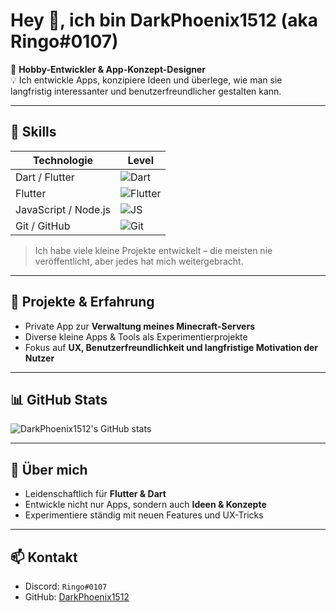 # Hey 👋, ich bin DarkPhoenix1512 (aka Ringo#0107)  

🎯 **Hobby-Entwickler & App-Konzept-Designer**  
💡 Ich entwickle Apps, konzipiere Ideen und überlege, wie man sie langfristig interessanter und benutzerfreundlicher gestalten kann.  

---

## 🔨 Skills

| Technologie | Level |
|------------|-------|
| Dart / Flutter | ![Dart](https://img.shields.io/badge/Dart-70%25-blue) |
| Flutter | ![Flutter](https://img.shields.io/badge/Flutter-70%25-0091EA) |
| JavaScript / Node.js | ![JS](https://img.shields.io/badge/JS-50%25-F7DF1E) |
| Git / GitHub | ![Git](https://img.shields.io/badge/Git-80%25-F05032) |

> Ich habe viele kleine Projekte entwickelt – die meisten nie veröffentlicht, aber jedes hat mich weitergebracht.  

---

## 📱 Projekte & Erfahrung

- Private App zur **Verwaltung meines Minecraft-Servers**  
- Diverse kleine Apps & Tools als Experimentierprojekte  
- Fokus auf **UX, Benutzerfreundlichkeit und langfristige Motivation der Nutzer**  

---

## 📊 GitHub Stats

![DarkPhoenix1512's GitHub stats](https://github-readme-stats.vercel.app/api?username=DarkPhoenix1512&show_icons=true&theme=radical&count_private=true)

---

## 🚀 Über mich

- Leidenschaftlich für **Flutter & Dart**  
- Entwickle nicht nur Apps, sondern auch **Ideen & Konzepte**  
- Experimentiere ständig mit neuen Features und UX-Tricks  

---

## 📫 Kontakt

- Discord: `Ringo#0107`  
- GitHub: [DarkPhoenix1512](https://github.com/DarkPhoenix1512)
